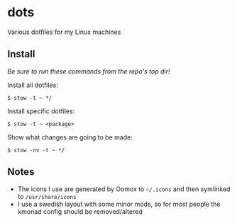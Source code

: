 # dots

Various dotfiles for my Linux machines

## Install

*Be sure to run these commands from the repo's top dir!*

Install all dotfiles:

```
$ stow -t ~ */
```

Install specific dotfiles:

```
$ stow -t ~ <package>
```

Show what changes are going to be made:

```
$ stow -nv -t ~ */
```

## Notes

- The icons I use are generated by Oomox to `~/.icons` and then symlinked to `/usr/share/icons`
- I use a swedish layout with some minor mods, so for most people the kmonad config should be removed/altered
